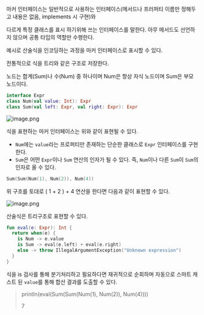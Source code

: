 마커 인터페이스는 일반적으로 사용하는 인터페이스(메서드나 프러퍼티 이름만 정해두고 내용은 없음, implements 시 구현)와

다르게 특정 클래스를 표시 하기위해 쓰는 인터페이스를 말한다. 아무 메서드도 선언하지 않으며 공통 타입의 역할만 수행한다.

예시로 산술식을 인코딩하는 과정을 마커 인터페이스로 표시할 수 있다.

전통적으로 식을 트리와 같은 구조로 저장한다.

노드는 합계(Sum)나 수(Num) 중 하나이며 Num은 항상 자식 노드이며 Sum은 부모 노드이다.

```kotlin
interface Expr
class Num(val value: Int): Expr
class Sum(val left: Expr, val right: Expr): Expr
```
![image.png](/Users/juhopark/IdeaProjects/dev-notes/.image/마커_인터페이스_식_표현1.png)

식을 표현하는 마커 인터페이스는 위와 같이 표현될 수 있다.

- `Num`에는 `value`라는 프로퍼티만 존재하는 단순한 클래스로 `Expr` 인터페이스를 구현한다.
- `Sum`은 어떤 `Expr`이나 `Sum` 연산의 인자가 될 수 있다. 즉, `Num`이나 다른 `Sum`이 `Sum`의 인자로 올 수 있다.

```kotlin
Sum(Sum(Num(1), Num(2)), Num(4))
```

위 구조를 토대로 ( 1 + 2 ) + 4 연산을 한다면 다음과 같이 표현할 수 있다.

![image.png](/Users/juhopark/IdeaProjects/dev-notes/.image/마커_인터페이스_식_표현2.png)

산술식은 트리구조로 표현할 수 있다.

```kotlin
fun eval(e: Expr): Int {
  return when(e) {
    is Num -> e.value
    is Sum -> eval(e.left) + eval(e.right)
    else -> throw IllegalArgumentException("Unknown expression")
  }
}
```

식을 is 검사를 통해 분기처리하고 필요하다면 재귀적으로 순회하며 자동으로 스마트 캐스트 된 `value`를 통해 합산 결과를 도출할 수 있다.

> println(eval(Sum(Sum(Num(1), Num(2)), Num(4))))
>
> 7


